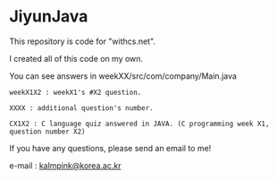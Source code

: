 # JiyunJava

This repository is code for "withcs.net".

I created all of this code on my own.

You can see answers in weekXX/src/com/company/Main.java

```
weekX1X2 : weekX1's #X2 question.

XXXX : additional question's number.

CX1X2 : C language quiz answered in JAVA. (C programming week X1, question number X2)
```

If you have any questions, please send an email to me!

e-mail : kalmpink@korea.ac.kr
